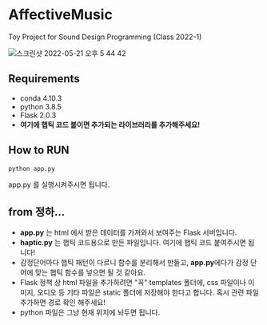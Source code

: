 # AffectiveMusic
Toy Project for Sound Design Programming (Class 2022-1)

![스크린샷 2022-05-21 오후 5 44 42](https://user-images.githubusercontent.com/59073612/169643750-260c9ebf-9006-4f50-829a-69fb0ddc84f7.png)
## Requirements
- conda 4.10.3
- python 3.8.5
- Flask 2.0.3
- **여기에 햅틱 코드 붙이면 추가되는 라이브러리를 추가해주세요!**

## How to RUN
```
python app.py
```
app.py 를 실행시켜주시면 됩니다.


## from 정하...
- **app.py** 는 html 에서 받은 데이터를 가져와서 보여주는 Flask 서버입니다.
- **haptic.py** 는 햅틱 코드용으로 만든 파일입니다. 여기에 햅틱 코드 붙여주시면 됩니다!
- 감정단어마다 햅틱 패턴이 다르니 함수를 분리해서 만들고, **app.py**에다가 감정 단어에 맞는 햅틱 함수를 넣으면 될 것 같아요.
- Flask 정책 상 html 파일을 추가하려면 "꼭" templates 폴더에, css 파일이나 이미지, 오디오 등 기타 파일은 static 폴더에 저장해야 한다고 합니다. 혹시 관련 파일 추가하면 경로 확인 해주세요!
- python 파일은 그냥 현재 위치에 놔두면 됩니다.
